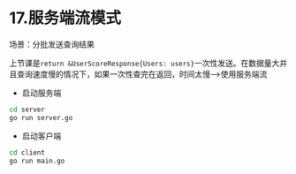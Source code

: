 # 17.服务端流模式

场景：分批发送查询结果

上节课是`return &UserScoreResponse{Users: users}`一次性发送。在数据量大并且查询速度慢的情况下，如果一次性查完在返回，时间太慢——>使用服务端流

* 启动服务端
```bash
cd server
go run server.go
```
* 启动客户端
```bash
cd client
go run main.go
```
